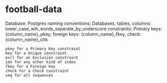 # football-data

Database: Postgres
naming conventions: Databases, tables, columns: lower_case_wih_words_seperate_by_underscore
constraints: Primary keys: {column_name}_pkey, foreign keys: {column_name}_fkey, check: {column_name}_chk

    pkey for a Primary Key constraint
    key for a Unique constraint
    excl for an Exclusion constraint
    idx for any other kind of index
    fkey for a Foreign key
    check for a Check constraint
    seq for all sequences
